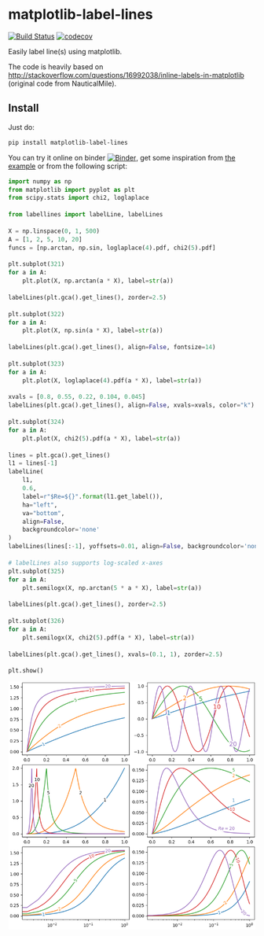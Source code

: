 # matplotlib-label-lines
[![Build Status](https://travis-ci.org/cphyc/matplotlib-label-lines.svg?branch=master)](https://travis-ci.org/cphyc/matplotlib-label-lines)
[![codecov](https://codecov.io/gh/cphyc/matplotlib-label-lines/branch/master/graph/badge.svg)](https://codecov.io/gh/cphyc/matplotlib-label-lines)

Easily label line(s) using matplotlib.

The code is heavily based on http://stackoverflow.com/questions/16992038/inline-labels-in-matplotlib (original code from NauticalMile).

## Install

Just do:
```bash
pip install matplotlib-label-lines
```
You can try it online on binder [![Binder](https://mybinder.org/badge_logo.svg)](https://mybinder.org/v2/gh/cphyc/matplotlib-label-lines/master), get some inspiration from [the example](https://github.com/cphyc/matplotlib-label-lines/blob/master/example/matplotlib_label_lines.ipynb) or from the following script:
```python
import numpy as np
from matplotlib import pyplot as plt
from scipy.stats import chi2, loglaplace

from labellines import labelLine, labelLines

X = np.linspace(0, 1, 500)
A = [1, 2, 5, 10, 20]
funcs = [np.arctan, np.sin, loglaplace(4).pdf, chi2(5).pdf]

plt.subplot(321)
for a in A:
    plt.plot(X, np.arctan(a * X), label=str(a))

labelLines(plt.gca().get_lines(), zorder=2.5)

plt.subplot(322)
for a in A:
    plt.plot(X, np.sin(a * X), label=str(a))

labelLines(plt.gca().get_lines(), align=False, fontsize=14)

plt.subplot(323)
for a in A:
    plt.plot(X, loglaplace(4).pdf(a * X), label=str(a))

xvals = [0.8, 0.55, 0.22, 0.104, 0.045]
labelLines(plt.gca().get_lines(), align=False, xvals=xvals, color="k")

plt.subplot(324)
for a in A:
    plt.plot(X, chi2(5).pdf(a * X), label=str(a))

lines = plt.gca().get_lines()
l1 = lines[-1]
labelLine(
    l1,
    0.6,
    label=r"$Re=${}".format(l1.get_label()),
    ha="left",
    va="bottom",
    align=False,
    backgroundcolor='none'
)
labelLines(lines[:-1], yoffsets=0.01, align=False, backgroundcolor='none')

# labelLines also supports log-scaled x-axes
plt.subplot(325)
for a in A:
    plt.semilogx(X, np.arctan(5 * a * X), label=str(a))

labelLines(plt.gca().get_lines(), zorder=2.5)

plt.subplot(326)
for a in A:
    plt.semilogx(X, chi2(5).pdf(a * X), label=str(a))

labelLines(plt.gca().get_lines(), xvals=(0.1, 1), zorder=2.5)

plt.show()

```
![Example](https://raw.githubusercontent.com/cphyc/matplotlib-label-lines/master/example.png)
